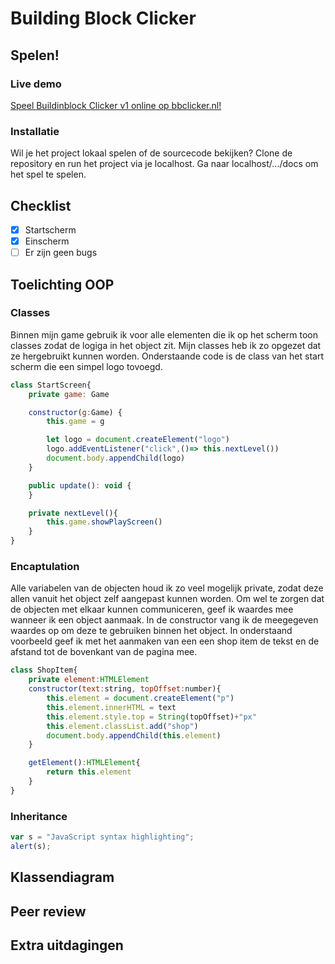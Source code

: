 # Building Block Clicker


## Spelen!

### Live demo
[Speel Buildinblock Clicker v1 online op bbclicker.nl!](http://bbclicker.nl)

### Installatie
Wil je het project lokaal spelen of de sourcecode bekijken? Clone de repository en run het project via je localhost. Ga naar localhost/.../docs om het spel te spelen.

## Checklist
- [x] Startscherm
- [x] Einscherm
- [ ] Er zijn geen bugs

## Toelichting OOP

### Classes
Binnen mijn game gebruik ik voor alle elementen die ik op het scherm toon classes zodat de logiga in het object zit. Mijn classes heb ik zo opgezet dat ze hergebruikt kunnen worden. Onderstaande code is de class van het start scherm die een simpel logo tovoegd.

```javascript
class StartScreen{
    private game: Game

    constructor(g:Game) {
        this.game = g

        let logo = document.createElement("logo")
        logo.addEventListener("click",()=> this.nextLevel())
        document.body.appendChild(logo)
    }

    public update(): void {
    }

    private nextLevel(){
        this.game.showPlayScreen()
    }
}
```

### Encaptulation
Alle variabelen van de objecten houd ik zo veel mogelijk private, zodat deze allen vanuit het object zelf aangepast kunnen worden. Om wel te zorgen dat de objecten met elkaar kunnen communiceren, geef ik waardes mee wanneer ik een object aanmaak. In de constructor vang ik de meegegeven waardes op om deze te gebruiken binnen het object. In onderstaand voorbeeld geef ik met het aanmaken van een een shop item de tekst en de afstand tot de bovenkant van de pagina mee.

```javascript
class ShopItem{
    private element:HTMLElement
    constructor(text:string, topOffset:number){
        this.element = document.createElement("p")
        this.element.innerHTML = text
        this.element.style.top = String(topOffset)+"px"
        this.element.classList.add("shop")
        document.body.appendChild(this.element)
    }

    getElement():HTMLElement{
        return this.element
    }
}
```

### Inheritance
```javascript
var s = "JavaScript syntax highlighting";
alert(s);
```

## Klassendiagram

## Peer review

## Extra uitdagingen
